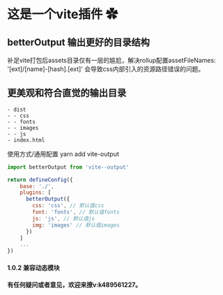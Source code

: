 # 这是一个vite插件 ✿
## betterOutput 输出更好的目录结构
补足vite打包后assets目录仅有一层的尴尬，解决rollup配置assetFileNames: '[ext]/[name]-[hash].[ext]' 会导致css内部引入的资源路径错误的问题。

## 更美观和符合直觉的输出目录
    - dist
    - - css
    - - fonts
    - - images
    - - js
    - index.html
使用方式/通用配置
yarn add vite-output
```js
import betterOutput from 'vite--output'

return defineConfig({
    base: './',
    plugins: [
      betterOutput({
        css: 'css', // 默认值css
        font: 'fonts', // 默认值fonts
        js: 'js', // 默认值js
        img: 'images' // 默认值images
      })
    ]
    ...
})
```
#### 1.0.2 兼容动态模块

#### 有任何疑问或者意见，欢迎来撩v:k489561227。